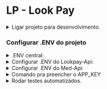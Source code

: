 # LP - Look Pay

<details>
  <summary>Ligar projeto para desenvolvimento.</summary>

  1. (WINDOWS) Entrar em Docker->configurações->resources->File Sharing e adicionar o caminho do projeto (Backend)
  2. É necessário rodar o comando `yarn` no terminal, para que o prettier seja baixado
  3. Abra o arquivo `docker-compose.development.yml` e comente os serviços que você não vai precisar
  4. ```bash
     docker build -t lookpay-api:latest -f apps/lookpay-api/Dockerfile.development apps/lookpay-api/
     docker build -t med-api:latest -f apps/med-api/Dockerfile.development apps/med-api/
     docker compose -f docker-compose.development.yml up --build
     ```
</details>

### Configurar .ENV do projeto
<details>
    <summary>.ENV central:</summary>

    Para fazer todos os projetos funcionarem corretamente, é necessário criar um arquivo `.env` na raiz do projeto.
    - ADM_API_URL= a rota pra administração.
    - AWS_PREFIX= esse é o prefixo comum pra acessar a AWS.
    - AWS_ACCESS_KEY_ID= A chave única da conta de usuário da AWS.
    - AWS_DEFAULT_REGION= Especifica a região da AWS.
    - AWS_SECRET_ACCESS_KEY= A chave secreta usada pra assinar digitalmente as solicitações feitas à AWS.
</details>

<details>
    <summary>Configurar .ENV do Lookpay-Api:</summary>

    Para fazer a requisição de criar transação, será necessário preencher as seguintes variáveis do .ENV

    - IUGU_ACCOUNT_ID= esse dado está presente no web como: $DADOS_PAGAMENTO_IUGUCONTAMOBILE; Caso não encontre, fale com um dos responsáveis pelo backend da tarefa;
    - SECRET_MOBILE_STOCK_API_TOKEN=dummy
</details>

<details>
    <summary>Configurar .ENV do Med-Api:</summary>

    - APP_AUTH_TOKEN=dummy
</details>

<details>
    <summary>Comando pra preencher o APP_KEY</summary>

```bash
    php artisan key:generate
```
</details>

<details>
  <summary>Rodar testes automatizados.</summary>

  > Esse comando deve ser rodado em bash

  ```bash
      docker build -t backend-shared:latest shared;
      find . -name '*.dockerignore' -type f -delete;
      docker compose -f docker-compose.test.yml up --build;
      git checkout -- '*.dockerignore';
  ```

</details>
